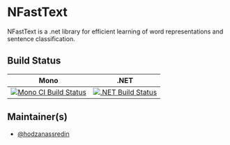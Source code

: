 # NFastText

NFastText is a .net library for efficient learning of word representations and sentence classification.
## Build Status

Mono | .NET
---- | ----
[![Mono CI Build Status](https://travis-ci.org/hodzanassredin/NFastText.svg?branch=master)](https://travis-ci.org/hodzanassredin/NFastText) | [![.NET Build Status](https://ci.appveyor.com/api/projects/status/la2bl0e332ci8ut1?svg=true)](https://ci.appveyor.com/project/hodzanassredin/nfasttext)

## Maintainer(s)

- [@hodzanassredin](https://github.com/hodzanassredin)

